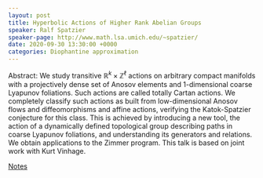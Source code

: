 ```yaml
---
layout: post
title: Hyperbolic Actions of Higher Rank Abelian Groups
speaker: Ralf Spatzier
speaker-page: http://www.math.lsa.umich.edu/~spatzier/
date: 2020-09-30 13:30:00 +0000
categories: Diophantine approximation
---
```


Abstract: We study transitive $\mathbb{R} ^k \times \mathbb{Z}^\ell$ actions on arbitrary compact manifolds with a projectively dense set of Anosov elements and $1$-dimensional coarse Lyapunov foliations. Such actions are called totally Cartan actions. We completely classify such actions as built from low-dimensional Anosov flows and diffeomorphisms and affine actions, verifying the Katok-Spatzier conjecture for this class. This is achieved by introducing a new tool, the action of a dynamically defined topological group describing paths in coarse Lyapunov foliations, and understanding its generators and relations. We obtain applications to the Zimmer program. This talk is based on joint work with Kurt Vinhage. 

[Notes](https://github.com/lively-cat-lover/DAHD-webinar/blob/master/assets/notes/DEHG-September30-2020.pdf)